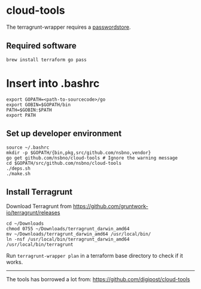 # cloud-tools

The terragrunt-wrapper requires a [passwordstore](https://www.passwordstore.org).

## Required software

```
brew install terraform go pass
```

# Insert into .bashrc
```
export GOPATH=<path-to-sourcecode>/go
export GOBIN=$GOPATH/bin
PATH=$GOBIN:$PATH
export PATH
```

## Set up developer environment

```
source ~/.bashrc
mkdir -p $GOPATH/{bin,pkg,src/github.com/nsbno,vendor}
go get github.com/nsbno/cloud-tools # Ignore the warning message
cd $GOPATH/src/github.com/nsbno/cloud-tools
./deps.sh
./make.sh
```

## Install Terragrunt

Download Terragrunt from https://github.com/gruntwork-io/terragrunt/releases

```
cd ~/Downloads
chmod 0755 ~/Downloads/terragrunt_darwin_amd64
mv ~/Downloads/terragrunt_darwin_amd64 /usr/local/bin/
ln -nsf /usr/local/bin/terragrunt_darwin_amd64 /usr/local/bin/terragrunt
```
Run `terragrunt-wrapper plan` in a terraform base directory to check if it works.

---
The tools has borrowed a lot from: https://github.com/digipost/cloud-tools
